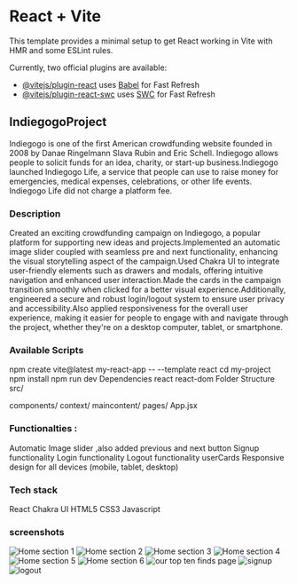 # React + Vite

This template provides a minimal setup to get React working in Vite with HMR and some ESLint rules.

Currently, two official plugins are available:

- [@vitejs/plugin-react](https://github.com/vitejs/vite-plugin-react/blob/main/packages/plugin-react/README.md) uses [Babel](https://babeljs.io/) for Fast Refresh
- [@vitejs/plugin-react-swc](https://github.com/vitejs/vite-plugin-react-swc) uses [SWC](https://swc.rs/) for Fast Refresh


## IndiegogoProject
Indiegogo is one of the first American crowdfunding website founded in 2008 by Danae Ringelmann Slava Rubin and Eric Schell. Indiegogo allows people to solicit funds for an idea, charity, or start-up business.Indiegogo launched Indiegogo Life, a service that people can use to raise money for emergencies, medical expenses, celebrations, or other life events. Indiegogo Life did not charge a platform fee.


### Description
Created an exciting crowdfunding campaign on Indiegogo, a popular platform for supporting new ideas and projects.Implemented an automatic image slider coupled with seamless pre and next functionality, enhancing the visual storytelling aspect of the campaign.Used Chakra UI to integrate user-friendly elements such as drawers and modals, offering intuitive navigation and enhanced user interaction.Made the cards in the campaign transition smoothly when clicked for a better visual experience.Additionally, engineered a secure and robust login/logout system to ensure user privacy and accessibility.Also applied responsiveness for the overall user experience, making it easier for people to engage with and navigate through the project, whether they're on a desktop computer, tablet, or smartphone.

### Available Scripts
npm create vite@latest my-react-app -- --template react
cd my-project
npm install
npm run dev
Dependencies
react
react-dom
Folder Structure
src/

 components/
 context/
 maincontent/
 pages/
App.jsx

 ### Functionalties :
Automatic Image slider ,also added previous and next button
Signup functionality
Login functionality
Logout functionality
userCards
Responsive design for all devices (mobile, tablet, desktop)
### Tech stack
React
Chakra UI
HTML5
CSS3
Javascript

### screenshots
![Home section 1](https://i.ibb.co/1qSn1TG/Screenshot-23.png)
![Home section 2](https://i.ibb.co/HYM4cJC/Screenshot-24.png)
![Home section 3](https://i.ibb.co/YdMtgSp/Screenshot-25.png)
![Home section 4](https://i.ibb.co/mhsnz9z/Screenshot-26.png)
![Home section 5](https://i.ibb.co/jhj6G1s/Screenshot-27.png)
![Home section 6](https://i.ibb.co/m8Rr3hd/Screenshot-28.png)
![our top ten finds page](https://i.ibb.co/dfjSpvJ/Screenshot-30.png)
![signup ](https://i.ibb.co/q0fjjVM/Screenshot-32.png)
![logout ](https://i.ibb.co/HTsmKV7/Screenshot-34.png)